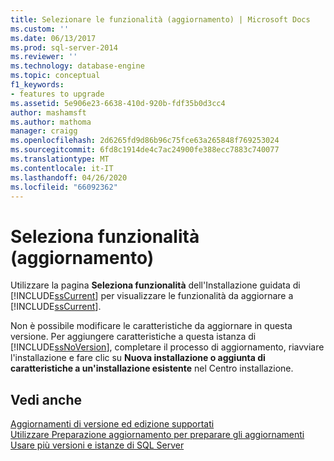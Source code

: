 ```yaml
---
title: Selezionare le funzionalità (aggiornamento) | Microsoft Docs
ms.custom: ''
ms.date: 06/13/2017
ms.prod: sql-server-2014
ms.reviewer: ''
ms.technology: database-engine
ms.topic: conceptual
f1_keywords:
- features to upgrade
ms.assetid: 5e906e23-6638-410d-920b-fdf35b0d3cc4
author: mashamsft
ms.author: mathoma
manager: craigg
ms.openlocfilehash: 2d6265fd9d86b96c75fce63a265848f769253024
ms.sourcegitcommit: 6fd8c1914de4c7ac24900fe388ecc7883c740077
ms.translationtype: MT
ms.contentlocale: it-IT
ms.lasthandoff: 04/26/2020
ms.locfileid: "66092362"
---
```

# <a name="select-features-upgrade"></a>Seleziona funzionalità (aggiornamento)
  Utilizzare la pagina **Seleziona funzionalità** dell'Installazione guidata di [!INCLUDE[ssCurrent](../../includes/sscurrent-md.md)] per visualizzare le funzionalità da aggiornare a [!INCLUDE[ssCurrent](../../includes/sscurrent-md.md)].  
  
 Non è possibile modificare le caratteristiche da aggiornare in questa versione. Per aggiungere caratteristiche a questa istanza di [!INCLUDE[ssNoVersion](../../includes/ssnoversion-md.md)], completare il processo di aggiornamento, riavviare l'installazione e fare clic su **Nuova installazione o aggiunta di caratteristiche a un'installazione esistente** nel Centro installazione.  
  
## <a name="see-also"></a>Vedi anche  
 [Aggiornamenti di versione ed edizione supportati](../../database-engine/install-windows/supported-version-and-edition-upgrades.md)   
 [Utilizzare Preparazione aggiornamento per preparare gli aggiornamenti](../../../2014/sql-server/install/use-upgrade-advisor-to-prepare-for-upgrades.md)   
 [Usare più versioni e istanze di SQL Server](../../../2014/sql-server/install/work-with-multiple-versions-and-instances-of-sql-server.md)  
  
  
